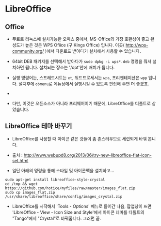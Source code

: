 
# LibreOffice

## Office

* 무료로 리눅스에 설치가능한 오피스 중에서, MS-Office와 가장 호환성이 좋고 완성도가 높은 것은 WPS Ofiice (구 Kings Office) 입니다.  이곳( http://wps-community.org/ )에서 다운로드 받아다가 설치해서 사용할 수 있습니다.

* 64bit DEB 패키지를 선택해서 받아다가 `sudo dpkg -i wps*.deb` 명령을 줘서 설치하면 됩니다.  설치되는 장소는 '/opt'안에 배치가 됩니다.

* 실행 명령어는, 스프레드시트는 `et`, 워드프로세서는 `wps`, 프리젠테이션은 `wpp` 입니다.  설치후에 `obmenu`로 메뉴상에서 실행시킬 수 있도록 편집해 주면 더 좋겠죠.

* 

* 다만, 이것은 오픈소스가 아니라 프리웨어이기 때문에, LibreOffice를 디폴트로 삼았습니다.



## LibreOffice 테마 바꾸기

* LibreOffice를 사용할 때 아이콘 같은 것들이 좀 촌스러우므로 세련되게 바꿔 봅니다.

* 출처 :  http://www.webupd8.org/2013/06/try-new-libreoffice-flat-icon-set.html

* 일단 아래의 명령을 통해 스타일 및 아이콘팩을 설치하고...

```
sudo apt-get install libreoffice-style-crystal
cd /tmp && wget https://github.com/hotice/myfiles/raw/master/images_flat.zip
sudo cp images_flat.zip /usr/share/libreoffice/share/config/images_crystal.zip
```

* LibreOffice를 시작해서 'Tools - Options' 메뉴로 들어간 다음, 팝업창이 뜨면 'LibreOffice - View - Icon Size and Style'에서 아이콘 테마를 디폴트의 "Tango"에서 "Crystal"로 바꿔줍니다.  그러면 끝.
